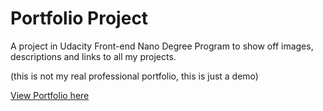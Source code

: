 # Portfolio Project

A project in Udacity Front-end Nano Degree Program to show off images, descriptions and links to all my projects.

(this is not my real professional portfolio, this is just a demo)

[View Portfolio here](https://byrnecode.github.io/fend-portfolio/)
